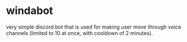 # windabot

very simple discord bot that is used for making user move through voice channels (limited to 10 at once, with cooldown of 2 minutes).